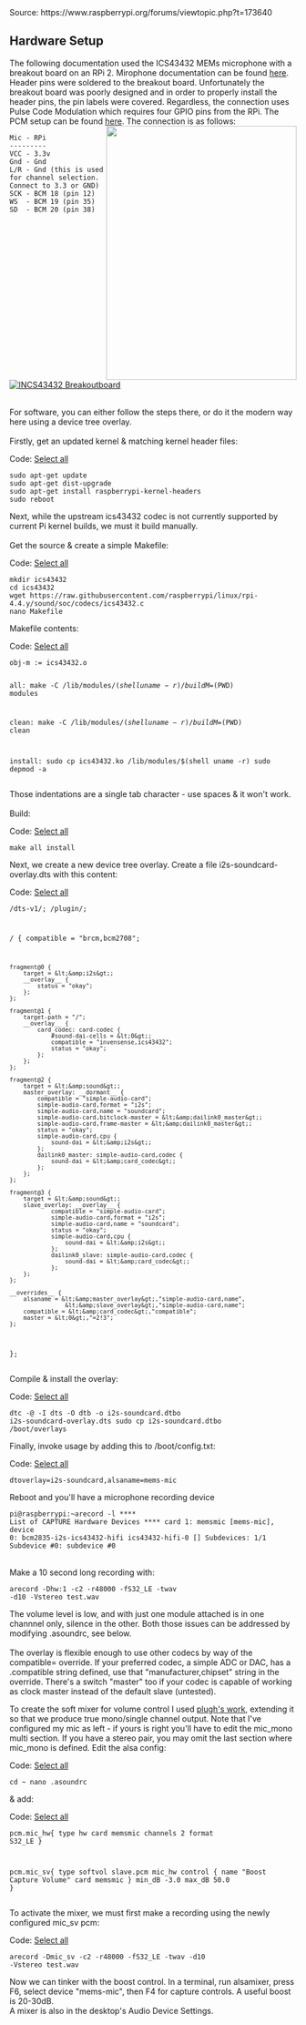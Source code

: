 <html><head></head><body>Source: https://www.raspberrypi.org/forums/viewtopic.php?t=173640
<div class="content">
<h2>Hardware Setup</h2>
<p>The following documentation used the ICS43432 MEMs microphone with a breakout board on an RPi 2.  Mirophone documentation can be found <a href="https://www.embeddedmasters.com/datasheets/embedded/EMMIC-ICS43432-DS.pdf">here</a>.  Header pins were soldered to the breakout board.  Unfortunately the breakout board was poorly designed and in order to properly install the header pins, the pin labels were covered.  Regardless, the connection uses Pulse Code Modulation which requires four GPIO pins from the RPi.  The PCM setup can be found <a href="https://pinout.xyz/pinout/pcm">here</a>.  The connection is as follows:
<a href="https://raw.githubusercontent.com/nejohnson2/rpi-i2s/master/rpi-pins.png" target="_blank"><img src="https://raw.githubusercontent.com/nejohnson2/rpi-i2s/master/rpi-pins.png" align="right" width="334" height="446" style="max-width:100%;"></a></p>
<pre><code>Mic - RPi
---------
VCC - 3.3v
Gnd - Gnd
L/R - Gnd (this is used for channel selection. Connect to 3.3 or GND)
SCK - BCM 18 (pin 12)
WS  - BCM 19 (pin 35)
SD  - BCM 20 (pin 38)
</code></pre>
<p><a href="/nejohnson2/rpi-i2s/blob/master/incs43432_breakout.png" target="_blank"><img src="/nejohnson2/rpi-i2s/raw/master/incs43432_breakout.png" alt="INCS43432 Breakoutboard" style="max-width:100%;"></a></p>
<br>
For software, you can either follow the steps there, or do it the modern way here using a device tree overlay.<br>
<br>
Firstly, get an updated kernel &amp; matching kernel header files:<div class="codebox"><p>Code: <a href="#" onclick="selectCode(this); return false;">Select all</a></p><pre><code>sudo apt-get update
sudo apt-get dist-upgrade
sudo apt-get install raspberrypi-kernel-headers
sudo reboot
</code></pre></div>
Next, while the upstream ics43432 codec is not currently supported by current Pi kernel builds, we must it build manually.<br>
<br>
Get the source &amp; create a simple Makefile:<div class="codebox"><p>Code: <a href="#" onclick="selectCode(this); return false;">Select all</a></p><pre><code>mkdir ics43432
cd ics43432
wget https://raw.githubusercontent.com/raspberrypi/linux/rpi-4.4.y/sound/soc/codecs/ics43432.c
nano Makefile</code></pre></div>
Makefile contents:<div class="codebox"><p>Code: <a href="#" onclick="selectCode(this); return false;">Select all</a></p><pre><code>obj-m := ics43432.o

all:
	make -C /lib/modules/$(shell uname -r)/build M=$(PWD) modules

clean:
	make -C /lib/modules/$(shell uname -r)/build M=$(PWD) clean

install:
	sudo cp ics43432.ko /lib/modules/$(shell uname -r)
	sudo depmod -a
</code></pre></div>Those indentations are a single tab character - use spaces &amp; it won't work.<br>
<br>
Build:<div class="codebox"><p>Code: <a href="#" onclick="selectCode(this); return false;">Select all</a></p><pre><code>make all install</code></pre></div>

Next, we create a new device tree overlay. Create a file i2s-soundcard-overlay.dts with this content:<div class="codebox"><p>Code: <a href="#" onclick="selectCode(this); return false;">Select all</a></p><pre><code>/dts-v1/;
/plugin/;

/ {
    compatible = "brcm,bcm2708";

    fragment@0 {
        target = &lt;&amp;i2s&gt;;
        __overlay__ {
            status = "okay";
        };
    };

    fragment@1 {
        target-path = "/";
        __overlay__ {
            card_codec: card-codec {
                #sound-dai-cells = &lt;0&gt;;
                compatible = "invensense,ics43432";
                status = "okay";
            };
        };
    };

    fragment@2 {
        target = &lt;&amp;sound&gt;;
        master_overlay: __dormant__ {
            compatible = "simple-audio-card";
            simple-audio-card,format = "i2s";
            simple-audio-card,name = "soundcard";
            simple-audio-card,bitclock-master = &lt;&amp;dailink0_master&gt;;
            simple-audio-card,frame-master = &lt;&amp;dailink0_master&gt;;
            status = "okay";
            simple-audio-card,cpu {
                sound-dai = &lt;&amp;i2s&gt;;
            };
            dailink0_master: simple-audio-card,codec {
                sound-dai = &lt;&amp;card_codec&gt;;
            };
        };
    };

    fragment@3 {
        target = &lt;&amp;sound&gt;;
        slave_overlay: __overlay__ {
                compatible = "simple-audio-card";
                simple-audio-card,format = "i2s";
                simple-audio-card,name = "soundcard";
                status = "okay";
                simple-audio-card,cpu {
                    sound-dai = &lt;&amp;i2s&gt;;
                };
                dailink0_slave: simple-audio-card,codec {
                    sound-dai = &lt;&amp;card_codec&gt;;
                };
        };
    };

    __overrides__ {
        alsaname = &lt;&amp;master_overlay&gt;,"simple-audio-card,name",
                    &lt;&amp;slave_overlay&gt;,"simple-audio-card,name";
        compatible = &lt;&amp;card_codec&gt;,"compatible";
        master = &lt;0&gt;,"=2!3";
    };
};
</code></pre></div>

Compile &amp; install the overlay:<div class="codebox"><p>Code: <a href="#" onclick="selectCode(this); return false;">Select all</a></p><pre><code>dtc -@ -I dts -O dtb -o i2s-soundcard.dtbo i2s-soundcard-overlay.dts
sudo cp i2s-soundcard.dtbo /boot/overlays</code></pre></div>

Finally, invoke usage by adding this to /boot/config.txt:<div class="codebox"><p>Code: <a href="#" onclick="selectCode(this); return false;">Select all</a></p><pre><code>dtoverlay=i2s-soundcard,alsaname=mems-mic</code></pre></div>

Reboot and you'll have a microphone recording device<div class="codebox"><p><pre><code>pi@raspberrypi:~arecord -l
**** List of CAPTURE Hardware Devices ****
card 1: memsmic [mems-mic], device 0: bcm2835-i2s-ics43432-hifi ics43432-hifi-0 []
  Subdevices: 1/1
  Subdevice #0: subdevice #0</code></pre></div>
  <br>
Make a 10 second long recording with:<br><pre><code>arecord -Dhw:1 -c2 -r48000 -fS32_LE -twav -d10 -Vstereo test.wav</code></pre></div>

The volume level is low, and with just one module attached is in one channnel only, silence in the other. Both those issues can be addressed by modifying .asoundrc, see below.<br>
<br>
The overlay is flexible enough to use other codecs by way of the compatible= override. If your preferred codec, a simple ADC or DAC, has a .compatible string defined, use that "manufacturer,chipset" string in the override. There's a switch "master" too if your codec is capable of working as clock master instead of the default slave (untested).</div>


To create the soft mixer for volume control I used <a href="https://www.raspberrypi.org/forums/viewtopic.php?f=38&amp;t=85845" class="postlink">plugh's work</a>, extending it so that we produce true mono/single channel output. Note that I've configured my mic as left - if yours is right you'll have to edit the mic_mono multi section. If you have a stereo pair, you may omit the last section where mic_mono is defined. Edit the alsa config:<div class="codebox"><p>Code: <a href="#" onclick="selectCode(this); return false;">Select all</a></p><pre><code>cd ~
nano .asoundrc</code></pre></div>&amp; add:<div class="codebox"><p>Code: <a href="#" onclick="selectCode(this); return false;">Select all</a></p><pre><code>pcm.mic_hw{
        type hw
        card memsmic
        channels 2
        format S32_LE
}

pcm.mic_sv{
        type softvol
        slave.pcm mic_hw
        control {
                name "Boost Capture Volume"
                card memsmic
        }
        min_dB -3.0
        max_dB 50.0
}</code></pre></div>

To activate the mixer, we must first make a recording using the newly configured mic_sv pcm:<div class="codebox"><p>Code: <a href="#" onclick="selectCode(this); return false;">Select all</a></p><pre><code>arecord -Dmic_sv -c2 -r48000 -fS32_LE -twav -d10 -Vstereo test.wav</code></pre></div>
Now we can tinker with the boost control. In a terminal, run alsamixer, press F6, select device "mems-mic", then F4 for capture controls. A useful boost is 20-30dB.<br>
A mixer is also in the desktop's Audio Device Settings.<br>
</body></html>

